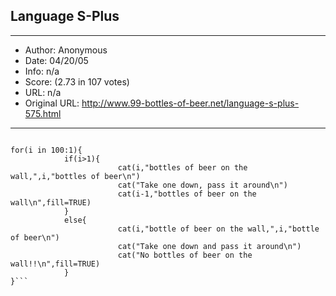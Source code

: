 
## Language S-Plus ##
---
- Author: Anonymous
- Date: 04/20/05
- Info: n/a
- Score:  (2.73 in 107 votes)
- URL: n/a
- Original URL: http://www.99-bottles-of-beer.net/language-s-plus-575.html
---

```Using S-Plus code
 
for(i in 100:1){
            if(i>1){
                        cat(i,"bottles of beer on the wall,",i,"bottles of beer\n")
                        cat("Take one down, pass it around\n")
                        cat(i-1,"bottles of beer on the wall\n",fill=TRUE)
            }
            else{
                        cat(i,"bottle of beer on the wall,",i,"bottle of beer\n")
                        cat("Take one down and pass it around\n")
                        cat("No bottles of beer on the wall!!\n",fill=TRUE)
            }
}```
